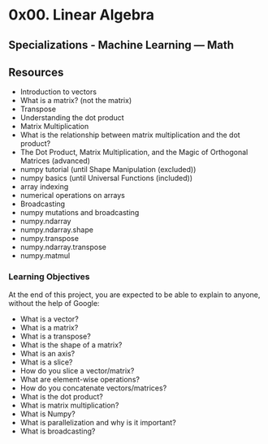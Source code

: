 # 0x00. Linear Algebra
## Specializations - Machine Learning ― Math


## Resources
* Introduction to vectors
* What is a matrix? (not the matrix)
* Transpose
* Understanding the dot product
* Matrix Multiplication
* What is the relationship between matrix multiplication and the dot product?
* The Dot Product, Matrix Multiplication, and the Magic of Orthogonal Matrices (advanced)
* numpy tutorial (until Shape Manipulation (excluded))
* numpy basics (until Universal Functions (included))
* array indexing
* numerical operations on arrays
* Broadcasting
* numpy mutations and broadcasting
* numpy.ndarray
* numpy.ndarray.shape
* numpy.transpose
* numpy.ndarray.transpose
* numpy.matmul


### Learning Objectives
At the end of this project, you are expected to be able to explain to anyone, without the help of Google:

  * What is a vector?
  * What is a matrix?
  * What is a transpose?
  * What is the shape of a matrix?
  * What is an axis?
  * What is a slice?
  * How do you slice a vector/matrix?
  * What are element-wise operations?
  * How do you concatenate vectors/matrices?
  * What is the dot product?
  * What is matrix multiplication?
  * What is Numpy?
  * What is parallelization and why is it important?
  * What is broadcasting?